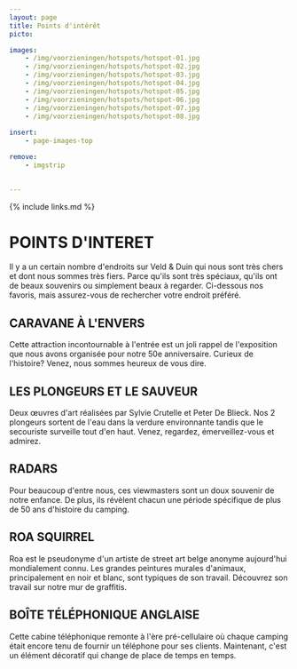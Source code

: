 ```yaml
---
layout: page
title: Points d'intérêt
picto: 

images:
    - /img/voorzieningen/hotspots/hotspot-01.jpg
    - /img/voorzieningen/hotspots/hotspot-02.jpg
    - /img/voorzieningen/hotspots/hotspot-03.jpg
    - /img/voorzieningen/hotspots/hotspot-04.jpg
    - /img/voorzieningen/hotspots/hotspot-05.jpg
    - /img/voorzieningen/hotspots/hotspot-06.jpg
    - /img/voorzieningen/hotspots/hotspot-07.jpg
    - /img/voorzieningen/hotspots/hotspot-08.jpg
    
insert:
    - page-images-top

remove:
    - imgstrip
    

---
```

{% include links.md %}

# POINTS D'INTERET

Il y a un certain nombre d'endroits sur Veld & Duin qui nous sont très chers et dont nous sommes très fiers. Parce qu'ils sont très spéciaux, qu'ils ont de beaux souvenirs ou simplement beaux à regarder.
Ci-dessous nos favoris, mais assurez-vous de rechercher votre endroit préféré.

## CARAVANE À L'ENVERS
Cette attraction incontournable à l'entrée est un joli rappel de l'exposition que nous avons organisée pour notre 50e anniversaire. Curieux de l'histoire? Venez, nous sommes heureux de vous dire.

## LES PLONGEURS ET LE SAUVEUR
Deux œuvres d'art réalisées par Sylvie Crutelle et Peter De Blieck.
Nos 2 plongeurs sortent de l'eau dans la verdure environnante tandis que le secouriste surveille tout d'en haut. Venez, regardez, émerveillez-vous et admirez.

## RADARS
Pour beaucoup d'entre nous, ces viewmasters sont un doux souvenir de notre enfance. De plus, ils révèlent chacun une période spécifique de plus de 50 ans d'histoire du camping.

## ROA SQUIRREL
Roa est le pseudonyme d'un artiste de street art belge anonyme aujourd'hui mondialement connu. Les grandes peintures murales d'animaux, principalement en noir et blanc, sont typiques de son travail. Découvrez son travail sur notre mur de graffitis.

## BOÎTE TÉLÉPHONIQUE ANGLAISE
Cette cabine téléphonique remonte à l'ère pré-cellulaire où chaque camping était encore tenu de fournir un téléphone pour ses clients. Maintenant, c'est un élément décoratif qui change de place de temps en temps.